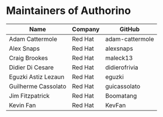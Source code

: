# Maintainers of Authorino

| Name                | Company  | GitHub          |
|---------------------|----------|-----------------|
| Adam Cattermole     | Red Hat  | adam-cattermole |
| Alex Snaps          | Red Hat  | alexsnaps       |
| Craig Brookes       | Red Hat  | maleck13        |
| Didier Di Cesare    | Red Hat  | didierofrivia   |
| Eguzki Astiz Lezaun | Red Hat  | eguzki          |
| Guilherme Cassolato | Red Hat  | guicassolato    |
| Jim Fitzpatrick     | Red Hat  | Boomatang       |
| Kevin Fan           | Red Hat  | KevFan          |

